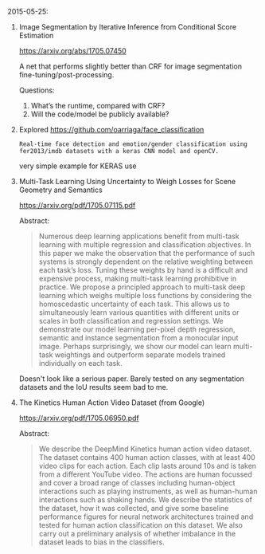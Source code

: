 2015-05-25:
1.  Image Segmentation by Iterative Inference from Conditional Score Estimation

    https://arxiv.org/abs/1705.07450

    A net that performs slightly better than CRF for image segmentation fine-tuning/post-processing.

    Questions:
    1. What’s the runtime, compared with CRF?
    2. Will the code/model be publicly available?

2.  Explored https://github.com/oarriaga/face_classification

    `Real-time face detection and emotion/gender classification using fer2013/imdb datasets with a keras CNN model and openCV.`

    very simple example for KERAS use

3.  Multi-Task Learning Using Uncertainty to Weigh Losses for Scene Geometry and Semantics

    https://arxiv.org/pdf/1705.07115.pdf

    Abstract:
    > Numerous deep learning applications benefit from multi-task learning with multiple
    regression and classification objectives. In this paper we make the observation that
    the performance of such systems is strongly dependent on the relative weighting
    between each task’s loss. Tuning these weights by hand is a difficult and expensive
    process, making multi-task learning prohibitive in practice. We propose a
    principled approach to multi-task deep learning which weighs multiple loss functions
    by considering the homoscedastic uncertainty of each task. This allows us
    to simultaneously learn various quantities with different units or scales in both
    classification and regression settings. We demonstrate our model learning per-pixel
    depth regression, semantic and instance segmentation from a monocular input
    image. Perhaps surprisingly, we show our model can learn multi-task weightings
    and outperform separate models trained individually on each task.

    Doesn't look like a serious paper. Barely tested on any segmentation datasets and the IoU results seem bad to me.

4.  The Kinetics Human Action Video Dataset (from Google)

    https://arxiv.org/pdf/1705.06950.pdf

    Abstract:
    > We describe the DeepMind Kinetics human action video
    dataset. The dataset contains 400 human action classes,
    with at least 400 video clips for each action. Each clip lasts
    around 10s and is taken from a different YouTube video. The
    actions are human focussed and cover a broad range of
    classes including human-object interactions such as playing
    instruments, as well as human-human interactions such
    as shaking hands. We describe the statistics of the dataset,
    how it was collected, and give some baseline performance
    figures for neural network architectures trained and tested
    for human action classification on this dataset. We also
    carry out a preliminary analysis of whether imbalance in
    the dataset leads to bias in the classifiers.